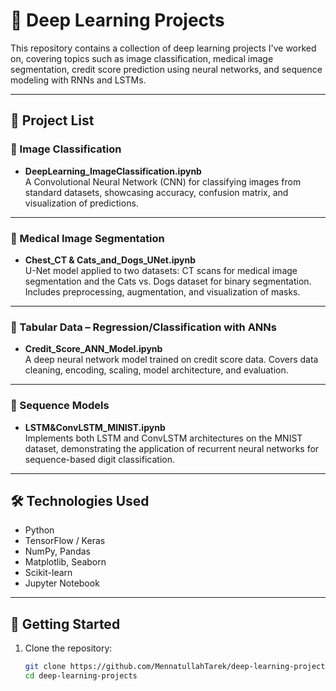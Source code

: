 # 🤖 Deep Learning Projects

This repository contains a collection of deep learning projects I've worked on, covering topics such as image classification, medical image segmentation, credit score prediction using neural networks, and sequence modeling with RNNs and LSTMs.

---

## 📁 Project List

### 🔹 Image Classification
- **DeepLearning_ImageClassification.ipynb**  
  A Convolutional Neural Network (CNN) for classifying images from standard datasets, showcasing accuracy, confusion matrix, and visualization of predictions.

---

### 🔹 Medical Image Segmentation
- **Chest_CT & Cats_and_Dogs_UNet.ipynb**  
  U-Net model applied to two datasets: CT scans for medical image segmentation and the Cats vs. Dogs dataset for binary segmentation. Includes preprocessing, augmentation, and visualization of masks.

---

### 🔹 Tabular Data – Regression/Classification with ANNs
- **Credit_Score_ANN_Model.ipynb**  
  A deep neural network model trained on credit score data. Covers data cleaning, encoding, scaling, model architecture, and evaluation.

---

### 🔹 Sequence Models
- **LSTM&ConvLSTM_MINIST.ipynb**  
  Implements both LSTM and ConvLSTM architectures on the MNIST dataset, demonstrating the application of recurrent neural networks for sequence-based digit classification.

---

## 🛠 Technologies Used
- Python
- TensorFlow / Keras
- NumPy, Pandas
- Matplotlib, Seaborn
- Scikit-learn
- Jupyter Notebook

---

## 🚀 Getting Started

1. Clone the repository:
   ```bash
   git clone https://github.com/MennatullahTarek/deep-learning-projects.git
   cd deep-learning-projects
